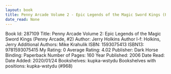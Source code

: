 ```yaml
---
layout: book
title: Penny Arcade Volume 2 - Epic Legends of the Magic Sword Kings (Penny Arcade,  no. 2)
date_read: None
---
```


Book Id: 287109
Title: Penny Arcade Volume 2: Epic Legends of the Magic Sword Kings (Penny Arcade, #2)
Author: Jerry Holkins
Author l-f: Holkins, Jerry
Additional Authors: Mike Krahulik
ISBN: 1593075413
ISBN13: 9781593075415
My Rating: 0
Average Rating: 4.02
Publisher: Dark Horse
Binding: Paperback
Number of Pages: 160
Year Published: 2006
Date Read: 
Date Added: 2020/01/24
Bookshelves: kupka-wstydu
Bookshelves with positions: kupka-wstydu (#968)

